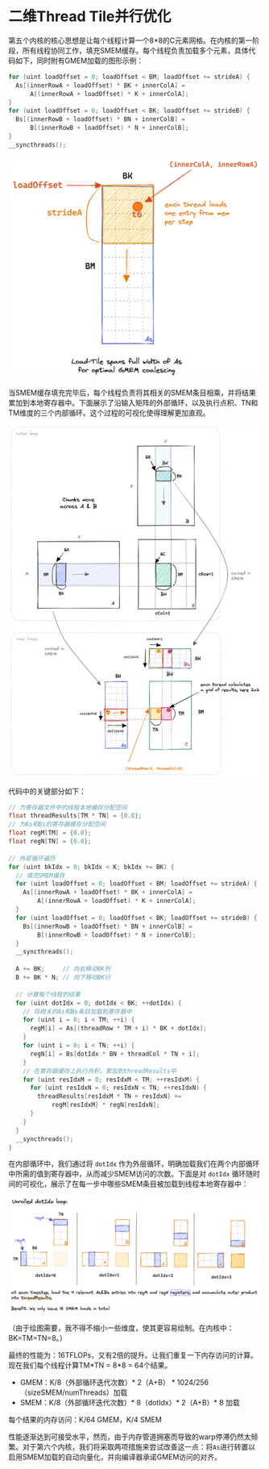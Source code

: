 # 二维Thread Tile并行优化


第五个内核的核心思想是让每个线程计算一个8*8的C元素网格。在内核的第一阶段，所有线程协同工作，填充SMEM缓存。每个线程负责加载多个元素，具体代码如下，同时附有GMEM加载的图形示例：

```cpp
for (uint loadOffset = 0; loadOffset < BM; loadOffset += strideA) {
  As[(innerRowA + loadOffset) * BK + innerColA] =
      A[(innerRowA + loadOffset) * K + innerColA];
}
for (uint loadOffset = 0; loadOffset < BK; loadOffset += strideB) {
  Bs[(innerRowB + loadOffset) * BN + innerColB] =
      B[(innerRowB + loadOffset) * N + innerColB];
}
__syncthreads();
```

![picture 1](images/2dbe3acb59a6e148dba08c0544178fcde40b331c5f886fac72d25800ce4e9088.png)  


当SMEM缓存填充完毕后，每个线程负责将其相关的SMEM条目相乘，并将结果累加到本地寄存器中。下面展示了沿输入矩阵的外部循环，以及执行点积、TN和TM维度的三个内部循环。这个过程的可视化使得理解更加直观。

![picture 0](images/fc4cbd091c34241fa8be4854e088c860ce690116490fa64f349dfa244265191c.png)  

代码中的关键部分如下：

```cpp
// 为寄存器文件中的线程本地缓存分配空间
float threadResults[TM * TN] = {0.0};
// 为As和Bs的寄存器缓存分配空间
float regM[TM] = {0.0};
float regN[TN] = {0.0};

// 外层循环遍历
for (uint bkIdx = 0; bkIdx < K; bkIdx += BK) {
  // 填充SMEM缓存
  for (uint loadOffset = 0; loadOffset < BM; loadOffset += strideA) {
    As[(innerRowA + loadOffset) * BK + innerColA] =
        A[(innerRowA + loadOffset) * K + innerColA];
  }
  for (uint loadOffset = 0; loadOffset < BK; loadOffset += strideB) {
    Bs[(innerRowB + loadOffset) * BN + innerColB] =
        B[(innerRowB + loadOffset) * N + innerColB];
  }
  __syncthreads();

  A += BK;     // 向右移动BK列
  B += BK * N; // 向下移动BK行

  // 计算每个线程的结果
  for (uint dotIdx = 0; dotIdx < BK; ++dotIdx) {
    // 将相关的As和Bs条目加载到寄存器中
    for (uint i = 0; i < TM; ++i) {
      regM[i] = As[(threadRow * TM + i) * BK + dotIdx];
    }
    for (uint i = 0; i < TN; ++i) {
      regN[i] = Bs[dotIdx * BN + threadCol * TN + i];
    }
    // 在寄存器缓存上执行外积，累加到threadResults中
    for (uint resIdxM = 0; resIdxM < TM; ++resIdxM) {
      for (uint resIdxN = 0; resIdxN < TN; ++resIdxN) {
        threadResults[resIdxM * TN + resIdxN] +=
            regM[resIdxM] * regN[resIdxN];
      }
    }
  }
  __syncthreads();
}
```

在内部循环中，我们通过将 `dotIdx` 作为外层循环，明确加载我们在两个内部循环中所需的值到寄存器中，从而减少SMEM访问的次数。下面是对 `dotIdx` 循环随时间的可视化，展示了在每一步中哪些SMEM条目被加载到线程本地寄存器中：

![picture 2](images/c647e77ae78bcee35e81b3749bb57339f43833dae058f0e4df389071bc0d5cbd.png)  

（由于绘图需要，我不得不缩小一些维度，使其更容易绘制。在内核中：BK=TM=TN=8。）

最终的性能为：16TFLOPs，又有2倍的提升。让我们重复一下内存访问的计算。现在我们每个线程计算TM\*TN = 8\*8 = 64个结果。

- GMEM：K/8（外部循环迭代次数）\* 2（A+B） \* 1024/256（sizeSMEM/numThreads）加载
- SMEM：K/8（外部循环迭代次数）\* 8（dotIdx）\* 2（A+B）\* 8 加载

每个结果的内存访问：K/64 GMEM，K/4 SMEM

性能逐渐达到可接受水平，然而，由于内存管道拥塞而导致的warp停滞仍然太频繁。对于第六个内核，我们将采取两项措施来尝试改善这一点：将`As`进行转置以启用SMEM加载的自动向量化，并向编译器承诺GMEM访问的对齐。